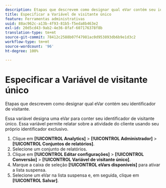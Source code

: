 ```yaml
---
description: Etapas que descrevem como designar qual eVar contém seu identificador de visitante.
title: Especificar a Variável de visitante único
feature: Ferramentas administrativas
uuid: 88ac962c-a13b-4f93-81b5-f5eda8b463e2
exl-id: 20d5cd43-9ab2-4e36-8faf-607176378f8b
translation-type: tm+mt
source-git-commit: 78412c2588b07f47981ac0d953893db6b9e1d3c2
workflow-type: tm+mt
source-wordcount: '96'
ht-degree: 100%

---
```


# Especificar a Variável de visitante único

Etapas que descrevem como designar qual eVar contém seu identificador de visitante.

Essa variável designa uma eVar para conter seu identificador de visitante único. Essa variável permite relatar sobre a atividade do cliente usando seu próprio identificador exclusivo.

1. Clique em **[!UICONTROL Analytics]** > **[!UICONTROL Administrador]** > **[!UICONTROL Conjuntos de relatórios]**.
1. Selecione um conjunto de relatórios.
1. Clique em **[!UICONTROL Editar configurações]** > **[!UICONTROL Conversão]** > **[!UICONTROL Variável de visitante único]**.
1. Marque a caixa de seleção **[!UICONTROL eVars disponíveis]** para ativar a lista suspensa.
1. Selecione um eVar na lista suspensa e, em seguida, clique em **[!UICONTROL Salvar]**.
